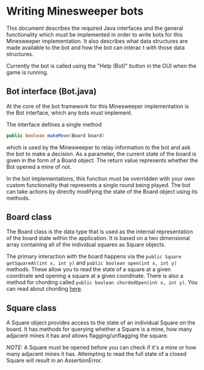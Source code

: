 
# Writing Minesweeper bots

This document describes the required Java interfaces and the general functionality
which must be implemented in order to write bots for this Minesweeper implementation.
It also describes what data structures are made available to the bot and how the
bot can interac t with those data structures.

Currently the bot is called using the "Help (Bot)" button in the GUI when the game is running.

## Bot interface (Bot.java)

At the core of the bot framework for this Minesweeper implementation is the Bot interface,
which any bots must implement.

The interface defines a single method 
```java
public boolean makeMove(Board board)
```
which is used by the Minesweeper to relay information to the bot and ask the bot to make
a decision. As a parameter, the current state of the board is given in the form of a
Board object. The return value represents whether the Bot opened a mine of not.

In the bot implementations, this function must be overridden with your own custom
functionality that represents a single round being played. The bot can take actions
by directly modifying the state of the Board object using its methods.

## Board class

The Board class is the data type that is used as the internal representation of the
board state within the application. It is based on a two dimensional array containing
all of the individual squares as Square objects.

The primary interaction with the board happens via the ```public Square getSquareAt(int x, int y)```
and ```public boolean open(int x, int y)``` methods. These allow you to read the state of a square
at a given coordinate and opening a square at a given coordinate. There is also a method
for chording called ```public boolean chordedOpen(int x, int y)```. You can read about
chording [here](http://www.minesweeper.info/wiki/Chord).

## Square class

A Square object provides access to the state of an individual Square on the board.
It has methods for querying whether a Square is a mine, how many adjacent mines it has
and allows flagging/unflagging the square.

*NOTE:* A Square must be opened before you can check if it's a mine or how many adjacent
mines it has. Attempting to read the full state of a closed Square will result in an
AssertionError.
